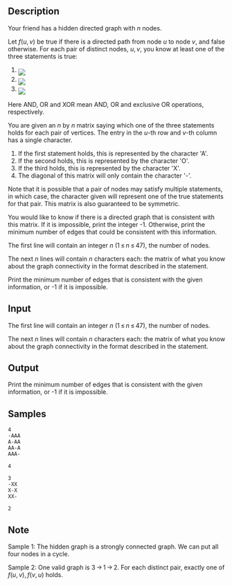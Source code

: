 ## Description

<div><p>Your friend has a hidden directed graph with <span class="tex-span"><i>n</i></span> nodes.</p><p>Let <span class="tex-span"><i>f</i>(<i>u</i>, <i>v</i>)</span> be true if there is a directed path from node <span class="tex-span"><i>u</i></span> to node <span class="tex-span"><i>v</i></span>, and false otherwise. For each pair of distinct nodes, <span class="tex-span"><i>u</i>, <i>v</i></span>, you know at least one of the three statements is true: </p><ol> <li> <img align="middle" class="tex-formula" src="./28964/file/Mum9JMEp.png" style="max-width: 100.0%;max-height: 100.0%;"> </li><li> <img align="middle" class="tex-formula" src="./28964/file/qT98tK3L.png" style="max-width: 100.0%;max-height: 100.0%;"> </li><li> <img align="middle" class="tex-formula" src="./28964/file/nEzlR77B.png" style="max-width: 100.0%;max-height: 100.0%;"> </li></ol><p>Here AND, OR and XOR mean AND, OR and exclusive OR operations, respectively.</p><p>You are given an <span class="tex-span"><i>n</i></span> by <span class="tex-span"><i>n</i></span> matrix saying which one of the three statements holds for each pair of vertices. The entry in the <span class="tex-span"><i>u</i></span>-th row and <span class="tex-span"><i>v</i></span>-th column has a single character. </p><ol> <li> If the first statement holds, this is represented by the character '<span class="tex-font-style-tt">A</span>'. </li><li> If the second holds, this is represented by the character '<span class="tex-font-style-tt">O</span>'. </li><li> If the third holds, this is represented by the character '<span class="tex-font-style-tt">X</span>'. </li><li> The diagonal of this matrix will only contain the character '<span class="tex-font-style-tt">-</span>'. </li></ol><p>Note that it is possible that a pair of nodes may satisfy multiple statements, in which case, the character given will represent one of the true statements for that pair. This matrix is also guaranteed to be symmetric.</p><p>You would like to know if there is a directed graph that is consistent with this matrix. If it is impossible, print the integer <span class="tex-font-style-tt">-1</span>. Otherwise, print the minimum number of edges that could be consistent with this information.</p></div><div class="input-specification"><p>The first line will contain an integer <span class="tex-span"><i>n</i></span> (<span class="tex-span">1 ≤ <i>n</i> ≤ 47</span>), the number of nodes.</p><p>The next <span class="tex-span"><i>n</i></span> lines will contain <span class="tex-span"><i>n</i></span> characters each: the matrix of what you know about the graph connectivity in the format described in the statement.</p></div><div class="output-specification"><p>Print the minimum number of edges that is consistent with the given information, or <span class="tex-font-style-tt">-1</span> if it is impossible.</p></div>

## Input

<p>The first line will contain an integer <span class="tex-span"><i>n</i></span> (<span class="tex-span">1 ≤ <i>n</i> ≤ 47</span>), the number of nodes.</p><p>The next <span class="tex-span"><i>n</i></span> lines will contain <span class="tex-span"><i>n</i></span> characters each: the matrix of what you know about the graph connectivity in the format described in the statement.</p>

## Output

<p>Print the minimum number of edges that is consistent with the given information, or <span class="tex-font-style-tt">-1</span> if it is impossible.</p>

## Samples

```input1
4
-AAA
A-AA
AA-A
AAA-

```

```output1
4

```






```input2
3
-XX
X-X
XX-

```

```output2
2

```




## Note

<p>Sample 1: The hidden graph is a strongly connected graph. We can put all four nodes in a cycle.</p><p>Sample 2: One valid graph is <span class="tex-span">3 → 1 → 2</span>. For each distinct pair, exactly one of <span class="tex-span"><i>f</i>(<i>u</i>, <i>v</i>), <i>f</i>(<i>v</i>, <i>u</i>)</span> holds.</p>

